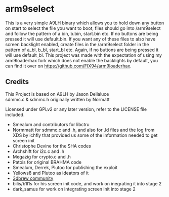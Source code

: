 # arm9select
This is a very simple A9LH binary which allows you to hold down any button on start to select the file you want to boot, files should go into /arm9select
and follow the pattern of a.bin, b.bin, start.bin etc. If no buttons are being pressed it will use default.bin. If you want any of these files to also have screen backlight enabled, create files in the /arm9select folder in
the pattern of a_bl, b_bl, start_bl etc. Again, if no buttons are being pressed it will use default_bl. This project was made with the expectation of using my arm9loaderhax fork which does not enable the backlights
by default, you can find it over on https://github.com/FIX94/arm9loaderhax.

## Credits

This Project is based on A9LH by Jason Dellaluce  
sdmmc.c & sdmmc.h originally written by Normatt

Licensed under GPLv2 or any later version, refer to the LICENSE file included.

* Smealum and contributors for libctru
* Normmatt for sdmmc.c and .h, and also for .ld files and the log from XDS by ichfly that provided us some of the information needed to get screen init
* Christophe Devine for the SHA codes
* Archshift for i2c.c and .h
* Megazig for crypto.c and .h
* Patois for original BRAHMA code
* Smealum, Derrek, Plutoo for publishing the exploit
* Yellows8 and Plutoo as ideators of it
* [3dbrew community](http://3dbrew.org/)
* bilis/b1l1s for his screen init code, and work on inegrating it into stage 2
* dark_samus for work on integrating screen init into stage 2
